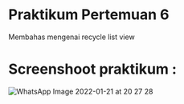 # Praktikum Pertemuan 6
Membahas mengenai recycle list view
# Screenshoot praktikum :


![WhatsApp Image 2022-01-21 at 20 27 28](https://user-images.githubusercontent.com/72422140/150537852-7e43b43d-3d27-4259-91d6-f5439bcb0d9b.jpeg)
